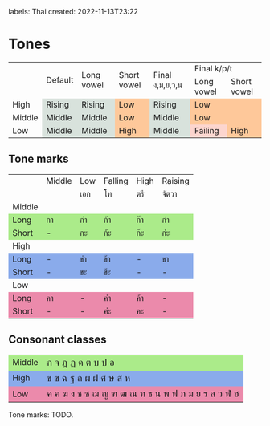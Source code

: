 labels: Thai
created: 2022-11-13T23:22

# Tones

<table>
	<tr><td rowspan="2"></td rowspan="2"><td rowspan="2">Default</td><td rowspan="2">Long vowel</td><td rowspan="2">Short vowel</td><td rowspan="2">Final ง,ม,ย,ว,น</td><td colspan="2">Final k/p/t</td></tr>
	<tr><td>Long vowel</td><td>Short vowel</td></tr>
	<tr><td>High</td><td style="background-color: #d8e2dc;">Rising</td><td style="background-color: #d8e2dc;">Rising</td><td style="background-color: #fec89a;">Low</td><td style="background-color: #d8e2dc;">Rising</td><td colspan="2" style="background-color: #fec89a;">Low</td></tr>
	<tr><td>Middle</td><td style="background-color: #d8e2dc;">Middle</td><td style="background-color: #d8e2dc;">Middle</td><td style="background-color: #fec89a;">Low</td><td style="background-color: #d8e2dc;">Middle</td><td colspan="2" style="background-color: #fec89a;">Low</td></tr>
	<tr><td>Low</td><td style="background-color: #d8e2dc;">Middle</td><td style="background-color: #d8e2dc;">Middle</td><td style="background-color: #fec89a;">High</td><td style="background-color: #d8e2dc;">Middle</td><td style="background-color: #fcd5ce;">Failing</td><td style="background-color: #fec89a;">High</td></tr>
</table>

## Tone marks

<table>
	<tr>
		<td></td><td>Middle</td><td>Low</td><td>Falling</td><td>High</td><td>Raising</td>
	</tr>
	<tr>
		<td></td><td></td><td>เอก</td><td>โท</td><td>ตรี</td><td>จัตวา</td>
	</tr>
	<tr>
		<td>Middle</td><td></td><td></td><td></td><td></td><td></td>
	</tr>
	<tr style="background-color: #ABEB8A;">
		<td>Long</td><td>กา</td><td>ก่า</td><td>ก้า</td><td>ก๊า</td><td>ก๋า</td>
	</tr>
	<tr style="background-color: #ABEB8A;">
		<td>Short</td><td>-</td><td>กะ</td><td>ก้ะ</td><td>ก๊ะ</td><td>ก๋ะ</td>
	</tr>
	<tr>
		<td>High</td><td></td><td></td><td></td><td></td><td></td>
	</tr>
	<tr style="background-color: #8AABEB;">
		<td>Long</td><td>-</td><td>ข่า</td><td>ข้า</td><td>-</td><td>ขา</td>
	</tr>
	<tr style="background-color: #8AABEB;">
		<td>Short</td><td>-</td><td>ขะ</td><td>ข้ะ</td><td>-</td><td>-</td>
	</tr>
	<tr>
		<td>Low</td><td></td><td></td><td></td><td></td><td></td>
	</tr>
	<tr style="background-color: #EB8AAB;">
		<td>Long</td><td>คา</td><td>-</td><td>ค่า</td><td>ค้า</td><td>-</td>
	</tr>
	<tr style="background-color: #EB8AAB;">
		<td>Short</td><td>-</td><td>-</td><td>ค่ะ</td><td>คะ</td><td>-</td>
	</tr>
</table>

## Consonant classes

<table>
	<tr style="background-color: #ABEB8A;">
		<td>Middle</td><td colspan="3" style="font-size: 120%;">ก จ ฎ ฏ ด ต บ ป อ</td>
	</tr>
	<tr style="background-color: #8AABEB;">
		<td>High</td><td colspan="3" style="font-size: 120%;">ข ฃ ฉ ฐ ถ ผ ฝ ศ ษ ส ห</td>
	</tr>
	<tr style="background-color: #EB8AAB;">
		<td>Low</td><td  colspan="3" style="font-size: 120%;">ค ฅ ฆ ง ช ซ ฌ ญ ฑ ฒ ณ ท ธ น พ ฟ ภ ม ย ร ล ว ฬ ฮ</td>
	</tr>
</table>

Tone marks: TODO.
